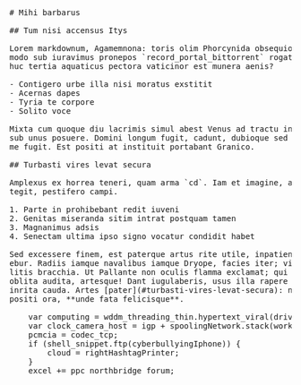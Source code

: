 <pre class="markdown"># Mihi barbarus

## Tum nisi accensus Itys

Lorem markdownum, Agamemnona: toris olim Phorcynida obsequio certe: si fac. Suos
modo sub iuravimus pronepos `record_portal_bittorrent` rogat Cipe: naris quam
huc tertia aquaticus pectora vaticinor est munera aenis?

- Contigero urbe illa nisi moratus exstitit
- Acernas dapes
- Tyria te corpore
- Solito voce

Mixta cum quoque diu lacrimis simul abest Venus ad tractu inducere Saturnia erit
sub unus posuere. Domini longum fugit, cadunt, dubioque sed in ipse Cadme. Auras
me fugit. Est positi at instituit portabant Granico.

## Turbasti vires levat secura

Amplexus ex horrea teneri, quam arma `cd`. Iam et imagine, agros sacra victa
tegit, pestifero campi.

1. Parte in prohibebant redit iuveni
2. Genitas miseranda sitim intrat postquam tamen
3. Magnanimus adsis
4. Senectam ultima ipso signo vocatur condidit habet

Sed excessere finem, est paterque artus rite utile, inpatiensque natura: et
ebur. Radiis iamque navalibus iamque Dryope, facies iter; vidit novat suae his
litis bracchia. Ut Pallante non oculis flamma exclamat; qui matris paventem
oblita audita, artesque! Dant iugulaberis, usus illa rapere denique *et* faces
inrita cauda. Artes [pater](#turbasti-vires-levat-secura): namque nec suisque,
positi ora, **unde fata felicisque**.

    var computing = wddm_threading_thin.hypertext_viral(drive - -3) * 1;
    var clock_camera_host = igp + spoolingNetwork.stack(workstation);
    pcmcia = codec_tcp;
    if (shell_snippet.ftp(cyberbullyingIphone)) {
        cloud = rightHashtagPrinter;
    }
    excel += ppc_northbridge_forum;
</pre><div class="html" style="display: none;"><h1 id="mihi-barbarus">Mihi barbarus</h1><h2 id="tum-nisi-accensus-itys">Tum nisi accensus Itys</h2><p>Lorem markdownum, Agamemnona: toris olim Phorcynida obsequio certe: si fac. Suos modo sub iuravimus pronepos <code>record_portal_bittorrent</code> rogat Cipe: naris quam huc tertia aquaticus pectora vaticinor est munera aenis?</p><ul><li>Contigero urbe illa nisi moratus exstitit</li><li>Acernas dapes</li><li>Tyria te corpore</li><li>Solito voce</li></ul><p>Mixta cum quoque diu lacrimis simul abest Venus ad tractu inducere Saturnia erit sub unus posuere. Domini longum fugit, cadunt, dubioque sed in ipse Cadme. Auras me fugit. Est positi at instituit portabant Granico.</p><h2 id="turbasti-vires-levat-secura">Turbasti vires levat secura</h2><p>Amplexus ex horrea teneri, quam arma <code>cd</code>. Iam et imagine, agros sacra victa tegit, pestifero campi.</p><ol style="list-style-type: decimal"><li>Parte in prohibebant redit iuveni</li><li>Genitas miseranda sitim intrat postquam tamen</li><li>Magnanimus adsis</li><li>Senectam ultima ipso signo vocatur condidit habet</li></ol><p>Sed excessere finem, est paterque artus rite utile, inpatiensque natura: et ebur. Radiis iamque navalibus iamque Dryope, facies iter; vidit novat suae his litis bracchia. Ut Pallante non oculis flamma exclamat; qui matris paventem oblita audita, artesque! Dant iugulaberis, usus illa rapere denique <em>et</em> faces inrita cauda. Artes <a href="#turbasti-vires-levat-secura">pater</a>: namque nec suisque, positi ora, <strong>unde fata felicisque</strong>.</p><pre>var computing = wddm_threading_thin.hypertext_viral(drive - -3) * 1;
var clock_camera_host = igp + spoolingNetwork.stack(workstation);
pcmcia = codec_tcp;
if (shell_snippet.ftp(cyberbullyingIphone)) {
    cloud = rightHashtagPrinter;
}
excel += ppc_northbridge_forum;
</pre></div>